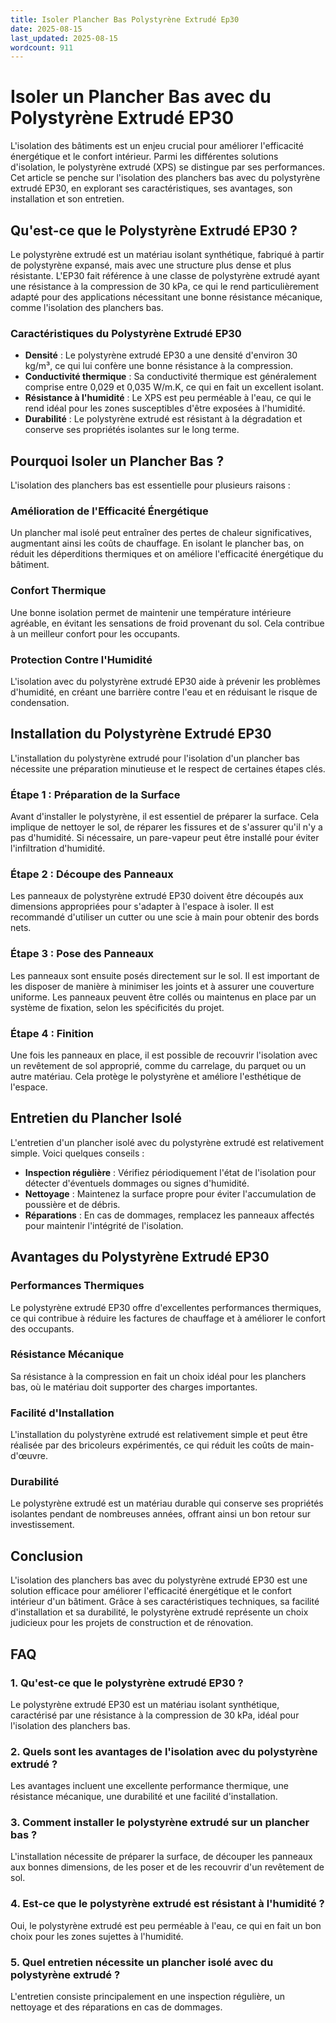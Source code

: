 ```yaml
---
title: Isoler Plancher Bas Polystyrène Extrudé Ep30
date: 2025-08-15
last_updated: 2025-08-15
wordcount: 911
---
```


# Isoler un Plancher Bas avec du Polystyrène Extrudé EP30

L'isolation des bâtiments est un enjeu crucial pour améliorer l'efficacité énergétique et le confort intérieur. Parmi les différentes solutions d'isolation, le polystyrène extrudé (XPS) se distingue par ses performances. Cet article se penche sur l'isolation des planchers bas avec du polystyrène extrudé EP30, en explorant ses caractéristiques, ses avantages, son installation et son entretien.

## Qu'est-ce que le Polystyrène Extrudé EP30 ?

Le polystyrène extrudé est un matériau isolant synthétique, fabriqué à partir de polystyrène expansé, mais avec une structure plus dense et plus résistante. L'EP30 fait référence à une classe de polystyrène extrudé ayant une résistance à la compression de 30 kPa, ce qui le rend particulièrement adapté pour des applications nécessitant une bonne résistance mécanique, comme l'isolation des planchers bas.

### Caractéristiques du Polystyrène Extrudé EP30

- **Densité** : Le polystyrène extrudé EP30 a une densité d'environ 30 kg/m³, ce qui lui confère une bonne résistance à la compression.
- **Conductivité thermique** : Sa conductivité thermique est généralement comprise entre 0,029 et 0,035 W/m.K, ce qui en fait un excellent isolant.
- **Résistance à l'humidité** : Le XPS est peu perméable à l'eau, ce qui le rend idéal pour les zones susceptibles d'être exposées à l'humidité.
- **Durabilité** : Le polystyrène extrudé est résistant à la dégradation et conserve ses propriétés isolantes sur le long terme.

## Pourquoi Isoler un Plancher Bas ?

L'isolation des planchers bas est essentielle pour plusieurs raisons :

### Amélioration de l'Efficacité Énergétique

Un plancher mal isolé peut entraîner des pertes de chaleur significatives, augmentant ainsi les coûts de chauffage. En isolant le plancher bas, on réduit les déperditions thermiques et on améliore l'efficacité énergétique du bâtiment.

### Confort Thermique

Une bonne isolation permet de maintenir une température intérieure agréable, en évitant les sensations de froid provenant du sol. Cela contribue à un meilleur confort pour les occupants.

### Protection Contre l'Humidité

L'isolation avec du polystyrène extrudé EP30 aide à prévenir les problèmes d'humidité, en créant une barrière contre l'eau et en réduisant le risque de condensation.

## Installation du Polystyrène Extrudé EP30

L'installation du polystyrène extrudé pour l'isolation d'un plancher bas nécessite une préparation minutieuse et le respect de certaines étapes clés.

### Étape 1 : Préparation de la Surface

Avant d'installer le polystyrène, il est essentiel de préparer la surface. Cela implique de nettoyer le sol, de réparer les fissures et de s'assurer qu'il n'y a pas d'humidité. Si nécessaire, un pare-vapeur peut être installé pour éviter l'infiltration d'humidité.

### Étape 2 : Découpe des Panneaux

Les panneaux de polystyrène extrudé EP30 doivent être découpés aux dimensions appropriées pour s'adapter à l'espace à isoler. Il est recommandé d'utiliser un cutter ou une scie à main pour obtenir des bords nets.

### Étape 3 : Pose des Panneaux

Les panneaux sont ensuite posés directement sur le sol. Il est important de les disposer de manière à minimiser les joints et à assurer une couverture uniforme. Les panneaux peuvent être collés ou maintenus en place par un système de fixation, selon les spécificités du projet.

### Étape 4 : Finition

Une fois les panneaux en place, il est possible de recouvrir l'isolation avec un revêtement de sol approprié, comme du carrelage, du parquet ou un autre matériau. Cela protège le polystyrène et améliore l'esthétique de l'espace.

## Entretien du Plancher Isolé

L'entretien d'un plancher isolé avec du polystyrène extrudé est relativement simple. Voici quelques conseils :

- **Inspection régulière** : Vérifiez périodiquement l'état de l'isolation pour détecter d'éventuels dommages ou signes d'humidité.
- **Nettoyage** : Maintenez la surface propre pour éviter l'accumulation de poussière et de débris.
- **Réparations** : En cas de dommages, remplacez les panneaux affectés pour maintenir l'intégrité de l'isolation.

## Avantages du Polystyrène Extrudé EP30

### Performances Thermiques

Le polystyrène extrudé EP30 offre d'excellentes performances thermiques, ce qui contribue à réduire les factures de chauffage et à améliorer le confort des occupants.

### Résistance Mécanique

Sa résistance à la compression en fait un choix idéal pour les planchers bas, où le matériau doit supporter des charges importantes.

### Facilité d'Installation

L'installation du polystyrène extrudé est relativement simple et peut être réalisée par des bricoleurs expérimentés, ce qui réduit les coûts de main-d'œuvre.

### Durabilité

Le polystyrène extrudé est un matériau durable qui conserve ses propriétés isolantes pendant de nombreuses années, offrant ainsi un bon retour sur investissement.

## Conclusion

L'isolation des planchers bas avec du polystyrène extrudé EP30 est une solution efficace pour améliorer l'efficacité énergétique et le confort intérieur d'un bâtiment. Grâce à ses caractéristiques techniques, sa facilité d'installation et sa durabilité, le polystyrène extrudé représente un choix judicieux pour les projets de construction et de rénovation.

## FAQ

### 1. Qu'est-ce que le polystyrène extrudé EP30 ?

Le polystyrène extrudé EP30 est un matériau isolant synthétique, caractérisé par une résistance à la compression de 30 kPa, idéal pour l'isolation des planchers bas.

### 2. Quels sont les avantages de l'isolation avec du polystyrène extrudé ?

Les avantages incluent une excellente performance thermique, une résistance mécanique, une durabilité et une facilité d'installation.

### 3. Comment installer le polystyrène extrudé sur un plancher bas ?

L'installation nécessite de préparer la surface, de découper les panneaux aux bonnes dimensions, de les poser et de les recouvrir d'un revêtement de sol.

### 4. Est-ce que le polystyrène extrudé est résistant à l'humidité ?

Oui, le polystyrène extrudé est peu perméable à l'eau, ce qui en fait un bon choix pour les zones sujettes à l'humidité.

### 5. Quel entretien nécessite un plancher isolé avec du polystyrène extrudé ?

L'entretien consiste principalement en une inspection régulière, un nettoyage et des réparations en cas de dommages.